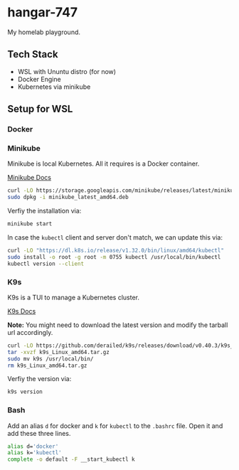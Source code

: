 # hangar-747

My homelab playground.

## Tech Stack

-   WSL with Ununtu distro (for now)
-   Docker Engine
-   Kubernetes via minikube

## Setup for WSL

### Docker

### Minikube

Minikube is local Kubernetes. All it requires is a Docker container.

[Minikube Docs](https://minikube.sigs.k8s.io/docs/start/?arch=%2Flinux%2Fx86-64%2Fstable%2Fbinary+download)

```bash
curl -LO https://storage.googleapis.com/minikube/releases/latest/minikube_latest_amd64.deb
sudo dpkg -i minikube_latest_amd64.deb
```

Verfiy the installation via:

```bash
minikube start
```

In case the `kubectl` client and server don't match, we can update this via:

```bash
curl -LO "https://dl.k8s.io/release/v1.32.0/bin/linux/amd64/kubectl"
sudo install -o root -g root -m 0755 kubectl /usr/local/bin/kubectl
kubectl version --client
```

### K9s

K9s is a TUI to manage a Kubernetes cluster.

[K9s Docs](https://k9scli.io/)

**Note:** You might need to download the latest version and modify the tarball url accordingly.

```bash
curl -LO https://github.com/derailed/k9s/releases/download/v0.40.3/k9s_Linux_amd64.tar.gz
tar -xvzf k9s_Linux_amd64.tar.gz
sudo mv k9s /usr/local/bin/
rm k9s_Linux_amd64.tar.gz
```

Verfiy the version via:

```bash
k9s version
```

### Bash

Add an alias `d` for docker and `k` for `kubectl` to the `.bashrc` file. Open it and add these three lines.

```bash
alias d='docker'
alias k='kubectl'
complete -o default -F __start_kubectl k
```
